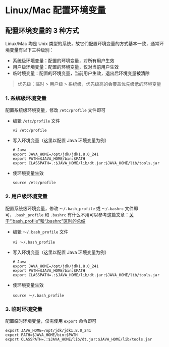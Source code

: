 # Linux/Mac 配置环境变量

## 配置环境变量的 3 种方式

Linux/Mac 均是 Unix 类型的系统，故它们配置环境变量的方式基本一致，通常环境变量有以下三种级别：

- 系统级环境变量：配置的环境变量，对所有用户生效
- 用户级环境变量：配置的环境变量，仅对当前用户生效
- 临时境变量：配置的环境变量，当前用户生效，退出后环境变量被清除

> 优先级：临时 > 用户级 > 系统级，优先级高的会覆盖优先级低的环境变量

### 1. 系统级环境变量

配置系统级环境变量，修改 `/etc/profile` 文件即可

- 编辑 `/etc/profile` 文件
  ```
  vi /etc/profile  
  ```
- 写入环境变量（这里以配置 Java 环境变量为例）
  ```
  # Java
  export JAVA_HOME=/opt/jdk/jdk1.8.0_241
  export PATH=$JAVA_HOME/bin:$PATH
  export CLASSPATH=.:$JAVA_HOME/lib/dt.jar:$JAVA_HOME/lib/tools.jar  
  ```

- 使环境变量生效
  ```
  source /etc/profile  
  ```
  
### 2. 用户级环境变量
配置系统级环境变量，修改 `～/.bash_profile` 或 `～/.bashrc` 文件即可，`.bash_profile` 和 `.bashrc` 有什么不用可以参考这篇文章：[关于“.bash_profile”和“.bashrc”区别的总结](https://blog.csdn.net/sch0120/article/details/70256318)

- 编辑 `～/.bash_profile` 文件
  ```
  vi ～/.bash_profile
  ```
- 写入环境变量（这里以配置 Java 环境变量为例）
  ```
  # Java
  export JAVA_HOME=/opt/jdk/jdk1.8.0_241
  export PATH=$JAVA_HOME/bin:$PATH
  export CLASSPATH=.:$JAVA_HOME/lib/dt.jar:$JAVA_HOME/lib/tools.jar  
  ```

- 使环境变量生效
  ```
  source ～/.bash_profile
  ```

### 3. 临时环境变量
配置临时环境变量，仅需使用 `export` 命令即可
```
export JAVA_HOME=/opt/jdk/jdk1.8.0_241
export PATH=$JAVA_HOME/bin:$PATH
export CLASSPATH=.:$JAVA_HOME/lib/dt.jar:$JAVA_HOME/lib/tools.jar  
```
